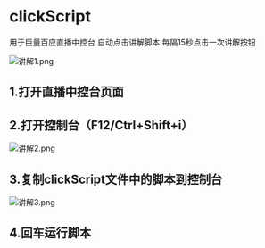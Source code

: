 # clickScript
用于巨量百应直播中控台 自动点击讲解脚本
每隔15秒点击一次讲解按钮

![讲解1.png](score%2F%BD%B2%BD%E21.png)


## 1.打开直播中控台页面
## 2.打开控制台（F12/Ctrl+Shift+i）
![讲解2.png](score%2F%BD%B2%BD%E22.png)
## 3.复制clickScript文件中的脚本到控制台
![讲解3.png](score%2F%BD%B2%BD%E23.png)
## 4.回车运行脚本